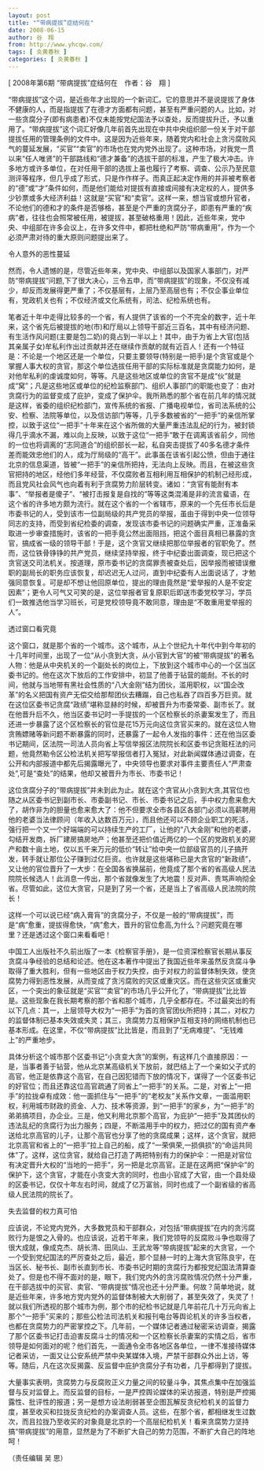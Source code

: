```yaml
---
layout: post
title: "“带病提拔”症结何在"
date: 2008-06-15
author: 谷　翔
from: http://www.yhcqw.com/
tags: [ 炎黄春秋 ]
categories: [ 炎黄春秋 ]
---
```



[ 2008年第6期 “带病提拔”症结何在　作者：谷　翔 ]


“带病提拔”这个词，是近些年才出现的一个新词汇。它的意思并不是说提拔了身体不健康的人，而是指提拔了在德才方面都有问题，甚至有严重问题的人。比如，对一些贪腐分子(即有病患者)不仅未能按党纪国法予以查处，反而提拔升迁，予以重用了。“带病提拔”这个词汇好像几年前首先出现在中共中央组织部一份关于对干部提拔任用的管理条例的文件中。这是因为近些年来，随着党内和社会上贪污腐败风气的蔓延发展，“买官”“卖官”的市场也在党内党外出现了。这种市场，对我党一贯以来“任人唯贤”的干部路线和“德才兼备”的选拔干部的标准，产生了极大冲击。许多地方或许多单位，在对任用干部的选拔上虽也履行了考察、调查、公示乃至民意测评等程序，但几乎成了形式，只是作作样子。而真正起决定作用的并非被考察者的“德”或“才”条件如何，而是他们能给对提拔有直接或间接有决定权的人，提供多少钞票或多大经济利益！这就是“买官”和“卖官”。这样一来，想当官或想升官者，不论他们的德和才的条件是否够格，甚至是个严重的贪腐分子，即患有严重的“疾病”者，往往也会照常被任用，被提拔，甚至破格重用！因此，近些年来，党中央、中组部在许多会议上，在许多文件中，都把杜绝和严防“带病重用”，作为一个必须严肃对待的重大原则问题提出来了。

令人意外的恶性蔓延


然而，令人遗憾的是，尽管近些年来，党中央、中组部以及国家人事部门，对严防“带病提拔”问题,下了很大决心，三令五申，而“带病提拔”的现象，不仅没有减少，却反而发展得更严重了；不仅基层有，上层乃至高层也有；不仅企事业单位有，党政机关也有；不仅经济或文化系统有，司法、纪检系统也有。


笔者近十年中走得比较多的一个省，有人提供了该省的一个不完全的数字，近十年来，这个省先后被提拔的地(市)和厅局以上领导干部近三百名，其中有经济问题、有生活作风问题(主要是包二奶)的竟占到一半以上！其中，由于为省上大官(包括其亲属子女)牟私利作出过贡献并还在继续作贡献的就有近百人！还有一个特征是：不论是一个地区还是一个单位，只要主要领导(特别是一把手)是个贪官或是个掌握人事大权的贪官，那这个单位选拔任用干部的实际标准就是贪腐能力如何，是对他牟私利的虔诚度如何，等等。凡是这些地区或单位的贪官不是成“伙”就是成“窝”；凡是这些地区或单位的纪检监察部门、组织人事部门的职能也变了：由对贪腐行为的监督变成了庇护，变成了保护伞。我所熟悉的那个省在前几年的情况就是这样，省委的组织纪检部门，宣传系统的省报、广播电视单位，省司法系统的公安、检察、法院等单位，以及信访部门等等，几乎多数被省的“一把手”的亲信所掌控，以致于这位“一把手”十年来在这个省所做的大量严重违法乱纪的行为，被封锁得几乎滴水不漏，难以向上反映，以致于这位“一把手”敢于在调离该省前夕，同他的一位也将调离的“志同道合”的组织部长一起，私自突击提拔了40多名德才条件差而能效忠他们的人，成为厅局级的“高干”。此事虽在该省引起公愤，但由于通往北京的信息渠道，皆被“一把手”的亲信所把持，无法向上反映。而且，在被这些贪官把持的地区，经他们多年经营，不仅腐败者互相利用互相保护的机制己经形成，而且党风社会风气也向着有利于贪腐势力阶层转变。诸如：“贪官有能耐有本事”、“举报者是傻子”、“被打击报复是自找的”等等这类混淆是非的流言蜚语，在这个省的许多地方颇为流行。就在这个省的一个省辖市，原来的一个先任市长后是市委书记的人，受到该市一位副局级的共产党员的举报，虽由于得到中央一位领导同志的支持，而受到省纪检委的调查，发现该市委书记的问题确实严重，正准备采取进一步审查措施时，该省的一把手竟公然出面阻挡，把这个面目真相已暴露的贪官，搞成省一级的领导干部！于是，这个贪官又继续把那位举报者的官职免了。然而，这位铁骨铮铮的共产党员，继续坚持举报，终于中纪委出面调查，现已把这个贪官送交司法机关。按道理，原市委书记的贪腐罪责被查处后，因举报而被错误撤职的副局长的职务应该恢复，却迟迟无人过问，直到中纪委有人出面说话了，才勉强同意恢复。可是却不想让他回原单位，提出的理由竟然是“爱举报的人是不安定因素”；更令人可气又可笑的是，这位举报者官复原职后即送市委党校学习，学员们一致推选他当学习班长，可是党校领导竟不敢同意，理由是“不敢重用爱举报的人”。

透过窗口看究竟


这个窗口，就是那个省的一个城市。这个城市，从上个世纪九十年代中到今年初的十几年时间里，出现了一位“从小贪到大贪，从小官到大官”的被“带病提拔”的著名人物：他是从中央机关的一个副处长的岗位上，下放到这个城市中心的一个区当区委书记的。他在这次下放后的工作安排中，初显了他善于钻营的能耐。不长的时间，他就与当地带有黑社会性质的“八大金刚”结为团伙，滥用职权，以“国企改革”的名义把国有资产无偿交给那帮团伙去糟蹋，自己也私吞了四百多万巨资。就在这位区委书记贪腐“政绩”堪称显赫的时候，却被晋升为市委常委、副市长了。就在他晋升后不久，他当区委书记时一手提拔的一个区检察长的杀妻案发生了，而且还进一步暴露了这个区检察长的官位是花15万元向这位贪官买来的。就在这位人物贪贿嫖赌等新问题不断暴露的同时，还暴露了一起令人发指的事件：还在他当区委书记期间，区法院一司法人员向省上写信举报区法院院长和区委书记贪赃枉法的问题，他竟然勒令区公检法机关把写举报信者打入冤狱，对此新闻媒体通过调查，在公开和内部报道中都先后揭露曝光了，中央领导也要求对事件主要责任人“严肃查处”,可是“查处”的结果，他却又被晋升为市长、市委书记！


这位贪腐分子的“带病提拔”并未到此为止。就在这个贪官从小贪到大贪,其官位也随之从区委书记到副市长、市委副书记、市长、市委书记之后，手中权力愈来愈大了，胡作非为的胆量也愈来愈大了：他不但要求全市各县区各部门必须以高薪聘用他的老婆当法律顾问（年收入达数百万元），而且他还可以不顾企业职工的死活，强行把一个又一个好端端的可以持续生产的工厂，让他的“八大金刚”和他的老婆，勾结开发商，拆厂建房搞房地产；他甚至还把价值近两亿的一个区的党政机关的房产和数十亩土地，仅以五千来万元的低价“转让”给中央一位部级官员的儿子搞开发，转手就让那位公子赚到过亿巨资。也许就是这些堪称已是大贪官的“新政绩”，又让他的官位晋升了一大步：在全国各省换届前，他竟成了那个省的省高级人民法院院长候选人！此消息一传出，那个省就像发生了大地震！反对声、责骂声响彻全省。尽管如此，这位大贪官，只是到了另一个省，还是当上了省高级人民法院的院长！


这样一个可以说已经“病入膏肓”的贪腐分子，不仅是一般的“带病提拔”，而是“病”愈重，提拔得愈快，“病”愈大，晋升的官位愈高,为什么？问题究竟在哪里？还是透过这个窗口来看看吧！


中国工人出版社不久前出版了一本《检察官手册》，是一位资深检察官长期从事反贪腐斗争经验的总结和论述。他在这本著作中提出了我国近些年来虽然反贪腐斗争取得了重大胜利，但有一些地区由于权力失控，由于对权力的监督体制失效，使贪腐势力得到恶性发展，从而变成了贪污腐败的灾区或重灾区。而在这些灾区或重灾区，一个突出的象征就是“买官”“卖官”的市场几乎公开化了，“带病提拔”比比皆是。这些现象在我长期考察的那个省和那个城市，几乎全都存在。不过最突出的有以下几点：其一，上层领导大权为“一把手”为首的贪官团伙所把持；其二，对权力的监督体制已基本失效或失灵；其三，贪腐势力互相保护互相支持的网络机制也已基本形成。在这里，不仅“带病提拔”比比皆是，而且到了“无病难提”、“无钱难上”的严重地步。


具体分析这个城市那个区委书记“小贪变大贪”的案例，有这样几个直接原因：一是，当事者善于钻营，他从北京某高级机关下放前，就巴结上了一个亲如父子式的高官，他正是依靠这个高官，在自己因犯错而下放的情况下，谋得了一个区委书记的好官位；而且还靠这位高官疏通了同省上“一把手”的关系。二是，对省上“一把手”的拉拢卓有成效：他一面抓住与“一把手”的“老校友”关系作文章，一面滥用职权，利用城市财政的资金、人力、技术等资源，到“一把手”的家乡，为“一把手”的弟弟搞项目，办企业。三是，他又利用北京那个高官，为庇护“一把手”及其团伙的违法乱纪的贪腐行为出力服务；四是，不断滥用手中的权力，把过亿的国有资产奉送给北京高官的儿子，让那个高官也分享了他的贪腐成果；这样，这个贪官，就把北京高官和省上的“一把手”拉上自己的船，成了“一荣俱荣,一损俱损”的“命运共同体”了。这样，这位贪官，就给自己打造了两把特别有力的保护伞：一把是对官位有决定晋升大权的“当地的一把手”，另一把是北京高官。正是在这两把“保护伞”的保护下，这个贪官，才能在小贪变大贪的同时，也由小官成了大官，由一个县处级的区委书记，仅仅十年左右时间，就成了亿万富翁，同时也成了一个副省级的省高级人民法院的院长了。

失去监督的权力真可怕


应该说，不论党内党外，大多数党员和干部群众，对包括“带病提拔”在内的贪污腐败行为是恨之入骨的。也应该说，近若干年来，我们党领导的反腐败斗争也取得了很大成就，像成克杰、胡长清、田凤山、王武龙等“带病提拔”起来的大贪官，一个一个受到党纪国法的严厉查处之后，最近，那个显赫一时的上海大贪官陈良宇，在当区长、秘书长、副市长直到市长、市委书记时期的贪腐行为都按党纪国法清算查处了。但是也不得不面对的是，眼下，我们党内外的贪污腐败情况仍然十分严重，在干部选拔中的买官、卖官、“带病提拔”情况也还十分严重。何故？简单地说，就是近些年来，许多地方党内党外的监督体制被大大削弱了，甚至失效了，失灵了！就以我们所透视的那个城市为例，那个市的纪检书记就是几年前花几十万元向省上那个“一把手”买来的；那些公检法司法机关和报刊电台等舆论机关的许多当权者，也都在贪腐势力的严密掌控之下。几年前，一个媒体记者通过秘密采访调查，揭露了那个区委书记打击迫害反腐斗士的情况和一个区检察长杀妻案的实情之后，省市领导是如何面对的呢？他们首先，一面通令全市各地区各单位，一律不准接待媒体记者采访，一面又让公安系统严禁中央某媒体入境，严禁干部群众外出上访，等等。随后，凡在这次反揭露、反监督中庇护贪腐分子有功者，几乎都得到了提拔。


大量事实表明，贪腐势力与反腐败正义力量之间的较量斗争，其焦点集中在加强监督与反对监督上。而反监督的目标，一是严控舆论媒体的采访报道，特别是严控揭露性、批评性的报道；另一是想方设法削弱甚至企图瓦解反贪纪检机关的监督力度，甚至收买和拉拢反贪纪检的办案调查人员。这些，在那个省，都相继发生过数次，而且拉拢乃至收买的对象竟是北京的一个高层纪检机关！看来贪腐势力坚持搞“带病提拔”的用意，显然是为了不断扩大自己的势力范围，不断扩大自己的阵地呵！

（责任编辑 吴 思）


